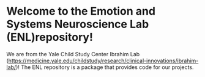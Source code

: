 # Welcome to the Emotion and Systems Neuroscience Lab (ENL)repository!
We are from the Yale Child Study Center Ibrahim Lab (https://medicine.yale.edu/childstudy/research/clinical-innovations/ibrahim-lab/)!
The ENL repository is a package that provides code for our projects.
